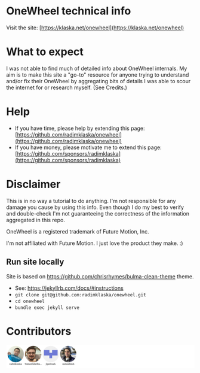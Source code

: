 # OneWheel technical info

Visit the site: [https://klaska.net/onewheel](https://klaska.net/onewheel)

# What to expect

I was not able to find much of detailed info about OneWheel internals. My aim is to make this site a "go-to" resource for anyone trying to understand and/or fix their OneWheel by aggregating bits of details I was able to scour the internet for or research myself. (See Credits.)

# Help

* If you have time, please help by extending this page: [https://github.com/radimklaska/onewheel](https://github.com/radimklaska/onewheel)
* If you have money, please motivate me to extend this page: [https://github.com/sponsors/radimklaska](https://github.com/sponsors/radimklaska)

# Disclaimer

This is in no way a tutorial to do anything. I'm not responsible for any damage you cause by using this info. Even though I do my best to verify and double-check I'm not guaranteeing the correctness of the information aggregated in this repo.

OneWheel is a registered trademark of Future Motion, Inc.

I'm not affiliated with Future Motion. I just love the product they make. :)

## Run site locally

Site is based on https://github.com/chrisrhymes/bulma-clean-theme theme.

* See: https://jekyllrb.com/docs/#instructions
* `git clone git@github.com:radimklaska/onewheel.git`
* `cd onewheel`
* `bundle exec jekyll serve`

# Contributors

![](contributors.svg)

